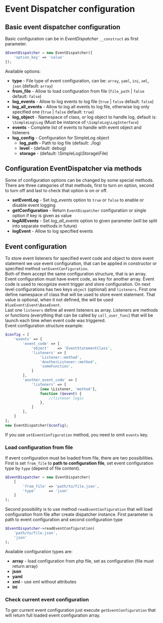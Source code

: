 # Event Dispatcher configuration

## Basic event dispatcher configuration
Basic configuration can be in _EventDispatcher_ `__construct` as first parameter.

```php
$EventDispatcher = new EventDispatcher([
    'option_key' => 'value'
]);
```

Available options:

* **type** - File type of event configuration, can be: `array`, `yaml`, `ini`, `xml`, `json` (default: `array`)
* **from_file** - Allow to load configuration from file (`file_path` | `false` default: `false`)
* **log_events** - Allow to log events to log file (`true` | `false` default: `false`)
* **log_all_events** - Allow to log all events to log file, otherwise log only specified one (`true` | `false` default: `true`)
* **log_object** - Namespace of class, or log object to handle log, default is: `\SimpleLog\Log` (Must be instance of `\SimpleLog\LogInterface`)
* **events** - Complete list of events to handle with event object and listeners
* **log_config** - Configuration for SimpleLog object
    * **log_path** -  Path to log file (default: ./log)
    * **level** - (default: debug)
    * **storage** - (default: \SimpleLog\Storage\File)

## Configuration EventDispatcher via methods
Some of configuration options can be changed by some special methods. There are
three categories of that methods, first to turn on option, second to turn off
and last to check that option is on or off.

* **setEventLog** - Set *log_events* option to `true` or `false` to enable or disable event logging
* **getConfiguration** - Return `EventDispatcher` configuration or single option if key is given as value
* **logAllEvents** - Set *log_all_events* option to given parameter (will be split into separate methods in future)
* **logEvent** - Allow to log specified events

## Event configuration
To store event listeners for specified event code and object to store event statement
we use event configuration, that can be applied in constructor or specified
method `setEventConfiguration`.  
Both of them accept the same configuration structure, that is an array.  
Event configuration must have event code, as key for another array. Event code
is used to recognize event trigger and store configuration. On next level configurations
has two keys `object` (optional) and `listeners`. First one define namespace
of class that will be used to store event statement. That value is optional, when
it not defined, the will be used `BlueEvent\Event\BaseEvent`.  
Last one `listeners` define all event listeners as array. Listeners are methods
or functions (everything that can be called by `call_user_func`) that will be
launch each time when event code was triggered.  
Event configuration structure example:

```php
$config = [
    'events' => [
        'event_code' => [
            'object'    => 'EventStatementClass',
            'listeners' => [
                'Listener::method',
                'AnotherListener::method',
                'someFunction',
            ]
        ],
        'another_event_code' => [
            'listeners' => [
                [new \Listener, 'method'],
                function ($event) {
                    //listener logic
                },
            ]
        ],
    ]
];
new EventDispatcher($config);
```

If you use `setEventConfiguration` method, you need to omit `events` key.

### Load configuration from file
If event configuration must be loaded from file, there are two possibilities.  
First is set `from_file` to __path to configuration file__, set event configuration type by `type`
(depend of file content).

```php
$EventDispatcher = new EventDispatcher(
    [
        'from_file' => 'path/to/file.json',
        'type'      => 'json'
    ]
);
```

Second possibility is to use method `readEventConfiguration` that will load configuration
from file after create dispatcher instance. First parameter is path to event configuration
and second configuration type

```php
$EventDispatcher->readEventConfiguration(
    'path/to/file.json',
    'json'
);
```

Available configuration types are:

* **array** - load configuration from php file, set as configuration (file must return array)
* **json**
* **yaml**
* **xml** - use xml without attributes
* **ini**

### Check current event configuration
To ger current event configuration just execute `getEventConfiguration` that will
return full loaded event configuration array.
